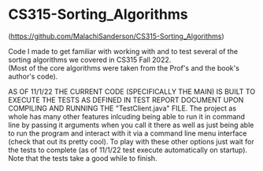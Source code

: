 # CS315-Sorting_Algorithms

(https://github.com/MalachiSanderson/CS315-Sorting_Algorithms)

Code I made to get familiar with working with and to test several of the sorting algorithms we covered in CS315 Fall 2022.  
(Most of the core algorithms were taken from the Prof's and the book's author's code).


AS OF 11/1/22 THE CURRENT CODE (SPECIFICALLY THE MAIN) IS BUILT TO EXECUTE
THE TESTS AS DEFINED IN TEST REPORT DOCUMENT UPON COMPILING AND 
RUNNING THE "TestClient.java" FILE. 
The project as whole has many other features inlcuding being able to run it in 
command line by passing it arguments when you call it there as well as just 
being able to run the program and interact with it via a command line menu interface 
(check that out its pretty cool).
To play with these other options just wait for the tests to complete 
(as of 11/1/22 test execute automatically on startup). 
Note that the tests take a good while to finish. 
